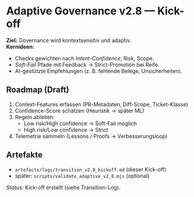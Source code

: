 # Adaptive Governance v2.8 — Kick-off

**Ziel:** Governance wird kontextsensitiv und adaptiv.  
**Kernideen:**
- Checks gewichten nach *Intent-Confidence*, Risk, Scope.
- *Soft-Fail* Pfade mit Feedback → Strict-Promotion bei Reife.
- AI-gestützte Empfehlungen (z. B. fehlende Belege, Unsicherheiten).

## Roadmap (Draft)
1. Context-Features erfassen (PR-Metadaten, Diff-Scope, Ticket-Klasse)
2. Confidence-Score schätzen (Heuristik → später ML)
3. Regeln ableiten:
   - Low risk/High confidence → Soft-Fail möglich
   - High risk/Low confidence → Strict
4. Telemetrie sammeln (Lessons / Proofs → Verbesserungsloop)

## Artefakte
- `artefacts/logs/transition_v2.8_kickoff.md` (dieser Kick-off)
- später: `scripts/validate_adaptive_v2_8.mjs` (optional)

_Status:_ Kick-off erstellt (siehe Transition-Log).
